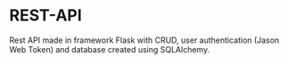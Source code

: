 # REST-API
Rest API made in framework Flask with CRUD, user authentication (Jason Web Token) and database created using SQLAlchemy.
